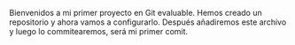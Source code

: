 Bienvenidos a mi primer proyecto en Git evaluable. Hemos creado un repositorio y ahora vamos a
configurarlo. Después añadiremos este archivo y luego lo commitearemos, será mi primer comit.